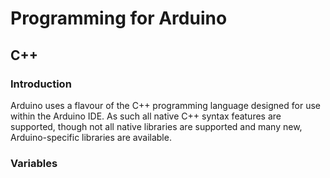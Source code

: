 # Programming for Arduino
## C++
### Introduction
Arduino uses a flavour of the C++ programming language designed for use within the Arduino IDE. As such all native C++ syntax features are supported, though not all native libraries are supported and many new, Arduino-specific libraries are available. 

### Variables
<!--stackedit_data:
eyJoaXN0b3J5IjpbMTI4NDI5Mjk4OCwtMTY3OTY3OTI4MV19
-->